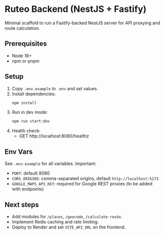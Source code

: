 # Ruteo Backend (NestJS + Fastify)

Minimal scaffold to run a Fastify-backed NestJS server for API proxying and route calculation.

## Prerequisites
- Node 18+
- npm or pnpm

## Setup
1. Copy `.env.example` to `.env` and set values.
2. Install dependencies:
   ```bash
   npm install
   ```
3. Run in dev mode:
   ```bash
   npm run start:dev
   ```
4. Health check:
   - GET http://localhost:8080/healthz

## Env Vars
See `.env.example` for all variables. Important:
- `PORT`: default 8080
- `CORS_ORIGINS`: comma-separated origins, default `http://localhost:5173`
- `GOOGLE_MAPS_API_KEY`: required for Google REST proxies (to be added with endpoints)

## Next steps
- Add modules for `/places`, `/geocode`, `/calculate-route`.
- Implement Redis caching and rate limiting.
- Deploy to Render and set `VITE_API_URL` on the frontend.
